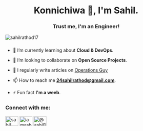 <h1 align="center">Konnichiwa 👋, I'm Sahil.</h1>
 <h3 align="center">Trust me, I'm an Engineer!</h3> 

<p align="left"> <img src="https://komarev.com/ghpvc/?username=sahilrathod17&label=Profile%20views&color=0e75b6&style=flat" alt="sahilrathod17" /> </p>

<!-- - 🔭 I’m currently working as **Flutter Developer**. -->
###
- 🌱 I’m currently learning about **Cloud & DevOps**.

- 👯 I’m looking to collaborate on **Open Source Projects**.

<!-- - 💬 Ask me about **App Development || Anime Recommendation**. -->
- 📝 I regularly write articles on [Operations Guy](https://operationsguy.hashnode.dev/)

- 📫 How to reach me **24sahilrathod@gmail.com**.

- ⚡ Fun fact **I'm a weeb**.
###
<!-- <br>
<p><img align="left" src="https://github-readme-stats.vercel.app/api?username=SahilRathod17&hide_title=false&hide_rank=false&show_icons=true&include_all_commits=true&count_private=true&disable_animations=false&theme=dracula&locale=en&hide_border=false" height="150" alt="stats graph"/></p>
<p><img align="center" src="https://github-readme-stats.vercel.app/api/top-langs?username=SahilRathod17&locale=en&hide_title=false&layout=compact&card_width=320&langs_count=5&theme=dracula&hide_border=false" height="135" alt="languages graph"/></p>
<br> -->


<!--START_SECTION:badges-->
<!--END_SECTION:badges-->

<h3 align="left">Connect with me:</h3>
<p align="left">
  
<a href="https://www.linkedin.com/in/sahilrathod017/" target="blank"><img align="center" src="https://raw.githubusercontent.com/rahuldkjain/github-profile-readme-generator/master/src/images/icons/Social/linked-in-alt.svg" alt="sahil rathod" height="30" width="40" /></a>
<a href="https://twitter.com/iamsahil1705" target="blank"><img align="center" src="https://raw.githubusercontent.com/rahuldkjain/github-profile-readme-generator/master/src/images/icons/Social/twitter.svg" alt="iamsahil1705" height="30" width="40" /></a>
<a href="https://hashnode.com/@Sahil17" target="blank"><img align="center" src="https://raw.githubusercontent.com/rahuldkjain/github-profile-readme-generator/master/src/images/icons/Social/hashnode.svg" alt="@sahil17" height="30" width="40" /></a> 
<!-- <a href="https://instagram.com/sahillll17" target="blank"><img align="center" src="https://raw.githubusercontent.com/rahuldkjain/github-profile-readme-generator/master/src/images/icons/Social/instagram.svg" alt="sahillll17" height="30" width="40" /></a> -->
<!--  <a href="https://www.hackerrank.com/samael17111?hr_r=1" target="blank"><img align="center" src="https://raw.githubusercontent.com/rahuldkjain/github-profile-readme-generator/master/src/images/icons/Social/hackerrank.svg" alt="sahil rathod" height="30" width="40" /></a> -->
<!-- <a href="https://www.leetcode.com/sahilrathod" target="blank"><img align="center" src="https://raw.githubusercontent.com/rahuldkjain/github-profile-readme-generator/master/src/images/icons/Social/leet-code.svg" alt="sahilrathod" height="30" width="40" /></a>  -->
</p>
</p>

<!-- <img src="https://raw.githubusercontent.com/SahilRathod17/SahilRathod17/output/snake.svg" alt="Snake animation" /> -->









